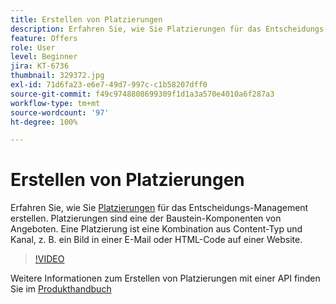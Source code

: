 ```yaml
---
title: Erstellen von Platzierungen
description: Erfahren Sie, wie Sie Platzierungen für das Entscheidungs-Management erstellen. Platzierungen sind eine der erforderlichen Bausteinkomponenten von Angeboten.
feature: Offers
role: User
level: Beginner
jira: KT-6736
thumbnail: 329372.jpg
exl-id: 71d6fa23-e6e7-49d7-997c-c1b58207dff0
source-git-commit: f49c9748808699309f1d1a3a570e4010a6f287a3
workflow-type: tm+mt
source-wordcount: '97'
ht-degree: 100%

---
```


# Erstellen von Platzierungen

Erfahren Sie, wie Sie [Platzierungen](https://experienceleague.adobe.com/docs/journey-optimizer/using/offer-decisioniong/create-components/creating-placements.html?lang=de) für das Entscheidungs-Management erstellen. Platzierungen sind eine der Baustein-Komponenten von Angeboten. Eine Platzierung ist eine Kombination aus Content-Typ und Kanal, z. B. ein Bild in einer E-Mail oder HTML-Code auf einer Website.

>[!VIDEO](https://video.tv.adobe.com/v/329372?quality=12&learn=on)

Weitere Informationen zum Erstellen von Platzierungen mit einer API finden Sie im [Produkthandbuch](https://experienceleague.adobe.com/docs/journey-optimizer/using/offer-decisioniong/api-reference/offers-api/placements/create.html?lang=de)

